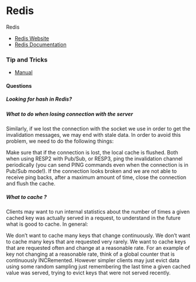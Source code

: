 # Redis

Redis

- [Redis Website](https://redis.io/)
- [Redis Documentation](https://redis.io/documentation)

### Tip and Tricks

- [Manual](https://redis.io/docs/manual/)

#### Questions

##### Looking for hash in Redis?
##### What to do when losing connection with the server

Similarly, if we lost the connection with the socket we use in order to get the invalidation messages, we may end with stale data. In order to avoid this problem, we need to do the following things:

Make sure that if the connection is lost, the local cache is flushed.
Both when using RESP2 with Pub/Sub, or RESP3, ping the invalidation channel periodically (you can send PING commands even when the connection is in Pub/Sub mode!). If the connection looks broken and we are not able to receive ping backs, after a maximum amount of time, close the connection and flush the cache.

##### What to cache ?

Clients may want to run internal statistics about the number of times a given cached key was actually served in a request, to understand in the future what is good to cache. In general:

We don’t want to cache many keys that change continuously.
We don’t want to cache many keys that are requested very rarely.
We want to cache keys that are requested often and change at a reasonable rate. For an example of key not changing at a reasonable rate, think of a global counter that is continuously INCRemented.
However simpler clients may just evict data using some random sampling just remembering the last time a given cached value was served, trying to evict keys that were not served recently.
